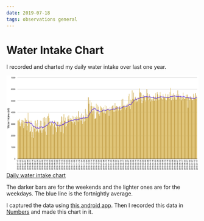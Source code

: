 ```yaml
---
date: 2019-07-18
tags: observations general
---
```


# Water Intake Chart

I recorded and charted my daily water intake over last one year.

![Daily water intake chart][image]
[Daily water intake chart][image]

The darker bars are for the weekends and the lighter ones are for the weekdays. The blue line is the fortnightly average.

I captured the data using [this android app](https://play.google.com/store/apps/details?id=com.northpark.drinkwater). Then I recorded this data in [Numbers](https://www.apple.com/numbers/) and made this chart in it.

[image]: /files/water-intake/water-intake.png
